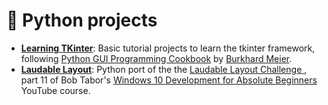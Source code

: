 # :snake: Python projects
- [**Learning TKinter**](learning-tkinter): Basic tutorial projects to learn the tkinter framework, following [Python GUI Programming Cookbook](https://www.packtpub.com/programming/python-gui-programming-cookbook-third-edition) by [Burkhard Meier](https://www.linkedin.com/in/burkhard-meier-2962465/).
- [**Laudable Layout**](Laudable): Python port of the the [ Laudable Layout Challenge ](https://youtu.be/eh_0opgouTE), part 11 of Bob Tabor's [Windows 10 Development for Absolute Beginners](https://www.youtube.com/playlist?list=PLi2hbezQRVS0cPMeW3uDlUHnO_rPvJCV9) YouTube course.
